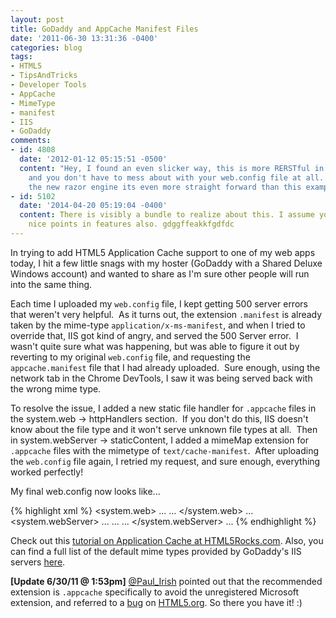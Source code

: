 ```yaml
---
layout: post
title: GoDaddy and AppCache Manifest Files
date: '2011-06-30 13:31:36 -0400'
categories: blog
tags:
- HTML5
- TipsAndTricks
- Developer Tools
- AppCache
- MimeType
- manifest
- IIS
- GoDaddy
comments:
- id: 4808
  date: '2012-01-12 05:15:51 -0500'
  content: "Hey, I found an even slicker way, this is more RERSTful in my opinion,
    and you don't have to mess about with your web.config file at all...\r\n(with
    the new razor engine its even more straight forward than this example)\r\nhttp://deanhume.com/Home/BlogPost/mvc-and-the-html5-application-cache/59"
- id: 5102
  date: '2014-04-20 05:19:04 -0400'
  content: There is visibly a bundle to realize about this. I assume you made certain
    nice points in features also. gdggffeakkfgdfdc
---
```

In trying to add HTML5 Application Cache support to one of my web apps today, I hit a few little snags with my hoster (GoDaddy with a Shared Deluxe Windows account) and wanted to share as I'm sure other people will run into the same thing.

Each time I uploaded my `web.config` file, I kept getting 500 server errors that weren't very helpful.  As it turns out, the extension `.manifest` is already taken by the mime-type `application/x-ms-manifest`, and when I tried to override that, IIS got kind of angry, and served the 500 Server error.  I wasn't quite sure what was happening, but was able to figure it out by reverting to my original `web.config` file, and requesting the `appcache.manifest` file that I had already uploaded.  Sure enough, using the network tab in the Chrome DevTools, I saw it was being served back with the wrong mime type.

To resolve the issue, I added a new static file handler for `.appcache` files in the system.web -&gt; httpHandlers section.  If you don't do this, IIS doesn't know about the file type and it won't serve unknown file types at all.  Then in system.webServer -&gt; staticContent, I added a mimeMap extension for `.appcache` files with the mimetype of `text/cache-manifest`.  After uploading the `web.config` file again, I retried my request, and sure enough, everything worked perfectly!

My final web.config now looks like...

{% highlight xml %}
<configuration>
  <system.web>
    ...
    <httpHandlers>
      ...
      <add verb="GET,HEAD" path="*.appcache"
        type="System.Web.StaticFileHandler" />
    </httpHandlers>
  </system.web>
  ...
  <system.webServer>
  ...
    <staticContent>
    <mimeMap fileExtension=".appcache"
      mimeType="text/cache-manifest" />
    ...
    </staticContent>
    ...
  </system.webServer>
  ...
</config>
{% endhighlight %}

Check out this [tutorial on Application Cache at HTML5Rocks.com](http://www.html5rocks.com/en/tutorials/appcache/beginner/).  Also, you can find a full list of the default mime types provided by GoDaddy's IIS servers [here](http://help.godaddy.com/article/3821).

**[Update 6/30/11 @ 1:53pm]** [@Paul_Irish](http://twitter.com/paul_irish) pointed out that the recommended extension is `.appcache` specifically to avoid the unregistered Microsoft extension, and referred to a [bug](http://html5.org/tools/web-apps-tracker?from=5811&to=5812) on [HTML5.org](http://html5.org). So there you have it! :)